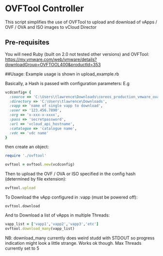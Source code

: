# OVFTool Controller

This script simplifies the use of OVFTool to upload and download of vApps / OVF / OVA and ISO images to vCloud Director

## Pre-requisites
You will need Ruby (built on 2.0 not tested other versions)
and
OVFTool:
https://my.vmware.com/web/vmware/details?downloadGroup=OVFTOOL400&productId=353

##Usage:
Example usage is shown in upload_example.rb

Basically, a Hash is passed with configuration parameters:
E.g
```ruby
vcdconfig= {
  :source => 'C:\Users\tlawrence\Downloads\coreos_production_vmware_ova.ova',
  :directory => 'C:\Users\tlawrence\Downloads',
  :vapp => 'name of single vapp to download',
  :user => '123.456.7890',
  :org => 'x-xxx-x-xxxx',
  :pass => 'secretpassword',
  :url => 'vcloud_api_hostname',
  :catalogue => 'catalogue name',
  :vdc => 'vdc name'
}
```

then create an object:

```ruby
require './ovftool'

ovftool = ovftool.new(vcdconfig)
```

Then to upload the OVF / OVA or ISO specified in the config hash (determined by file extension):
```ruby
ovftool.upload
```

To Download the vApp configured in :vapp (must be powered off):
```
ovftool.download
```

And to Download a list of vApps in multiple Threads:
```ruby
vapp_list = ['vapp1','vapp2','vapp3','etc']
ovftool.download_many(vapp_list)
```

NB: download_many currently does weird studd with STDOUT so progress indication might look a little strange. Works ok though. Max Threads currently set to 5